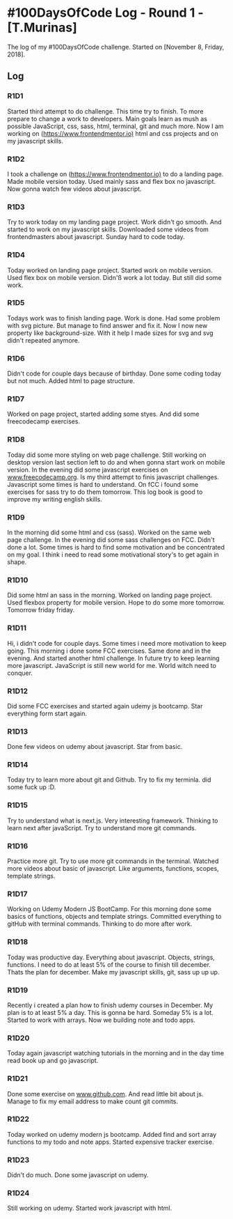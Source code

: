 # #100DaysOfCode Log - Round 1 - [T.Murinas]

The log of my #100DaysOfCode challenge. Started on [November 8, Friday, 2018].

## Log

### R1D1 

Started third attempt to do challenge. This time try to finish. To more prepare to change a work to developers. Main goals learn as mush as possible JavaScript, css, sass, html, terminal, git and much more. Now I am working on (<https://www.frontendmentor.io)> html and css projects and on my javascript skills. 

### R1D2

I took a challenge on (<https://www.frontendmentor.io)> to do a landing page. Made mobile version today. Used mainly sass and flex box no javascript. Now gonna watch few videos about javascript.

### R1D3

Try to work today on my landing page project. Work didn't go smooth. And started to work on my javascript skills. Downloaded some videos from frontendmasters about javascript.
Sunday hard to code today. 

### R1D4

Today worked on landing page project. Started work on mobile version. Used flex box on mobile version. Didn'ß work a lot today. But still did some work.

### R1D5

Todays work was to finish landing page. Work is done. Had some problem with svg picture. But manage to find answer and fix it. Now I now new property like background-size. With it help I made sizes for svg and svg didn't repeated anymore. 

### R1D6

Didn't code for couple days because of birthday. Done some coding today but not much. Added html to page structure.

### R1D7

Worked on page project, started adding some styes. And did some freecodecamp exercises.

### R1D8 

Today did some more styling on web page challenge. Still working on desktop version last section left to do and when gonna start work on mobile version. In the evening did some javascript exercises on www.freecodecamp.org. Is my third attempt to finis javascript challenges. Javascript some times is hard to understand. On fCC i found some exercises for sass try to do them tomorrow. This log book is good to improve my writing english skills.

### R1D9 

In the morning did some html and css (sass). Worked on the same web page challenge. In the evening did some sass challenges on FCC. Didn't done a lot. Some times is hard to find some motivation and be concentrated on my goal. I think i need to read some motivational story's to get again in shape.

### R1D10 

Did some html an sass in the morning. Worked on landing page project. Used flexbox property for mobile version. Hope to do some more tomorrow. Tomorrow friday friday.  

### R1D11

Hi, i didn't code for couple days. Some times i need more motivation to keep going. This morning i done some FCC exercises. Same done and in the evening. And started another html challenge. In future try to keep learning more javascript. JavaScript is still new world for me. World witch need to conquer.

### R1D12

Did some FCC exercises and started again udemy js bootcamp. Star everything form start again.

### R1D13 

Done few videos on udemy about javascript. Star from basic.

### R1D14

Today try to learn more about git and Github. Try to fix my terminla. did some fuck up :D.

### R1D15

Try to understand what is next.js. Very interesting framework. Thinking to learn next after javaScript. Try to understand more git commands.

### R1D16 

Practice more git. Try to use more git commands in the terminal. Watched more videos about basic of javascript. Like arguments, functions, scopes, template strings. 

### R1D17

Working on Udemy Modern JS BootCamp. For this morning done some basics of functions, objects and template strings. Committed everything to gitHub with terminal commands. Thinking to do more after work.

### R1D18

Today was productive day. Everything about javascript. Objects, strings, functions. I need to do at least 5% of the course to finish till december. Thats the plan for december. Make my javascript skills, git, sass up up up.

### R1D19

Recently i created a plan how to finish udemy courses in December. My plan is to at least 5% a day. This is gonna be hard. Someday 5% is a lot. Started to work with arrays. Now we building note and todo apps.

### R1D20

Today again javascript watching tutorials in the morning and in the day time read book up and go javascript. 

### R1D21

Done some exercise on www.github.com. And read little bit about js. Manage to fix my email address to make count git commits.

### R1D22

Today worked on udemy modern js bootcamp. Added find and sort array functions to my todo and note apps. Started expensive tracker exercise. 

### R1D23

Didn't do much. Done some javascript on udemy.

### R1D24

Still working on udemy. Started work javascript with html.



